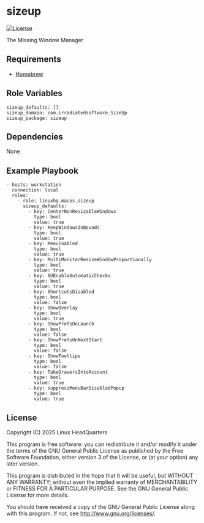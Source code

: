 # sizeup

[![License](https://img.shields.io/badge/license-GPLv3-lightgreen)](https://www.gnu.org/licenses/gpl-3.0.en.html#license-text)

The Missing Window Manager

## Requirements

* [Homebrew](https://brew.sh)

## Role Variables

    sizeup_defaults: []
    sizeup_domain: com.irradiatedsoftware.SizeUp
    sizeup_package: sizeup

## Dependencies

None

## Example Playbook

    - hosts: workstation
      connection: local
      roles:
        - role: linuxhq.macos.sizeup
          sizeup_defaults:
            - key: CenterNonResizableWindows
              type: bool
              value: true
            - key: KeepWindowsInBounds
              type: bool
              value: true
            - key: MenuEnabled
              type: bool
              value: true
            - key: MultiMonitorResizeWindowProportionally
              type: bool
              value: true
            - key: SUEnableAutomaticChecks
              type: bool
              value: true
            - key: ShortcutsDisabled
              type: bool
              value: false
            - key: ShowOverlay
              type: bool
              value: true
            - key: ShowPrefsOnLaunch
              type: bool
              value: false
            - key: ShowPrefsOnNextStart
              type: bool
              value: false
            - key: ShowTooltips
              type: bool
              value: false
            - key: TakeDrawersIntoAccount
              type: bool
              value: true
            - key: suppressMenuBarDisabledPopup
              type: bool
              value: true

## License

Copyright (C) 2025 Linux HeadQuarters

This program is free software: you can redistribute it and/or modify
it under the terms of the GNU General Public License as published by
the Free Software Foundation, either version 3 of the License, or
(at your option) any later version.

This program is distributed in the hope that it will be useful,
but WITHOUT ANY WARRANTY; without even the implied warranty of
MERCHANTABILITY or FITNESS FOR A PARTICULAR PURPOSE. See the
GNU General Public License for more details.

You should have received a copy of the GNU General Public License
along with this program. If not, see <http://www.gnu.org/licenses/>.
